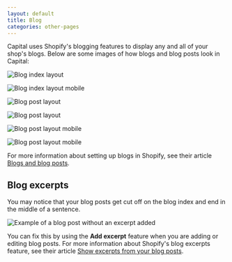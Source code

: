 ```yaml
---
layout: default
title: Blog
categories: other-pages
---
```


Capital uses Shopify's blogging features to display any and all of your shop's blogs. Below are some images of how blogs and blog posts look in Capital:

![Blog index layout](../images/blog-layout.png)

![Blog index layout mobile](../images/blog-layout-mobile.png)

![Blog post layout](../images/blog-post-layout-1.png)

![Blog post layout](../images/blog-post-layout-2.png)

![Blog post layout mobile](../images/blog-post-layout-mobile-1.png)

![Blog post layout mobile](../images/blog-post-layout-mobile-2.png)

For more information about setting up blogs in Shopify, see their article [Blogs and blog posts](https://help.shopify.com/manual/sell-online/online-store/blogs).

## Blog excerpts

You may notice that your blog posts get cut off on the blog index and end in the middle of a sentence.

![Example of a blog post without an excerpt added](../images/blog-post-without-excerpt.png)

You can fix this by using the **Add excerpt** feature when you are adding or editing blog posts. For more information about Shopify's blog excerpts feature, see their article [Show excerpts from your blog posts](https://help.shopify.com/manual/sell-online/online-store/blogs/writing-blogs#show-excerpts-from-your-blog-posts).
